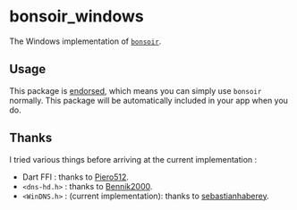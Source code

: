 # bonsoir_windows

The Windows implementation of [`bonsoir`](https://pub.dev/packages/bonsoir).

## Usage

This package
is [endorsed](https://flutter.dev/docs/development/packages-and-plugins/developing-packages#endorsed-federated-plugin),
which means you can simply use `bonsoir` normally. This package will be automatically included in
your app when you do.

## Thanks

I tried various things before arriving at the current implementation :

* Dart FFI : thanks to [Piero512](https://github.com/Piero512/bonjour_ffi).
* `<dns-hd.h>` : thanks
  to [Bennik2000](https://github.com/Bennik2000/Bonsoir/tree/bonsoir_windows/bonsoir_windows).
* `<WinDNS.h>` : (current implementation): thanks
  to [sebastianhaberey](https://github.com/sebastianhaberey/nsd).
